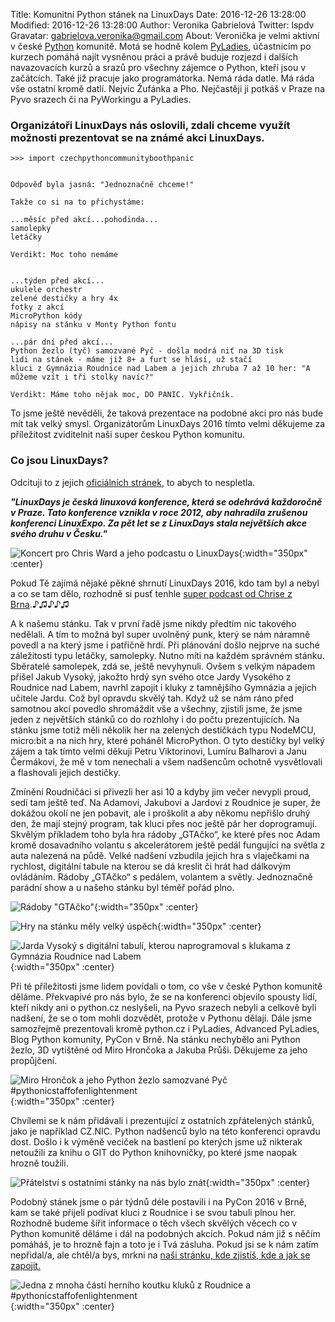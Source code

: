 Title: Komunitní Python stánek na LinuxDays
Date: 2016-12-26 13:28:00
Modified: 2016-12-26 13:28:00
Author: Veronika Gabrielová
Twitter: lspdv
Gravatar: gabrielova.veronika@gmail.com
About: Veronička je velmi aktivní v české [Python](http://python.cz/) komunitě. Motá se hodně kolem [PyLadies](http://pyladies.cz/), účastnicím po kurzech pomáhá najít vysněnou práci a právě buduje rozjezd i dalších navazovacích kurzů a srazů pro všechny zájemce o Python, kteří jsou v začátcích. Také již pracuje jako programátorka. Nemá ráda datle. Má ráda vše ostatní kromě datlí. Nejvíc Žufánka a Pho. Nejčastěji ji potkáš v Praze na Pyvo srazech či na PyWorkingu a PyLadies.

### Organizátoři LinuxDays nás oslovili, zdali chceme využít možnosti prezentovat se na známé akci LinuxDays. 

```
>>> import czechpythoncommunityboothpanic


Odpověď byla jasná: "Jednoznačně chceme!"

Takže co si na to přichystáme:

...měsíc před akcí...pohodinda...
samolepky
letáčky

Verdikt: Moc toho nemáme


...týden před akcí...
ukulele orchestr
zelené destičky a hry 4x
fotky z akcí
MicroPython kódy
nápisy na stánku v Monty Python fontu

...pár dní před akcí...
Python žezlo (tyč) samozvané Pyč - došla modrá niť na 3D tisk
lidi na stánek - máme již 8+ a furt se hlásí, už stačí
kluci z Gymnázia Roudnice nad Labem a jejich zhruba 7 až 10 her: "A můžeme vzít i tři stolky navíc?"

Verdikt: Máme toho nějak moc, DO PANIC. Vykřičník.

```


To jsme ještě nevěděli, že taková prezentace na podobné akci pro nás bude mít tak velký smysl. Organizátorům LinuxDays 2016 tímto velmi děkujeme za příležitost zviditelnit naši super českou Python komunitu.
 



### Co jsou LinuxDays? 

Odcituji to z jejich [oficiálních stránek](https://www.linuxdays.cz/), to abych to nespletla.

***"LinuxDays je česká linuxová konference, která se odehrává každoročně v Praze. Tato konference vznikla v roce 2012, aby nahradila zrušenou konferenci LinuxExpo. Za pět let se z LinuxDays stala největších akce svého druhu v Česku."***

![Koncert pro Chris Ward a jeho podcastu o LinuxDays]({filename}/images/linuxdays_img_2389.jpg){:width="350px" :center}

Pokud Tě zajímá nějaké pěkné shrnutí LinuxDays 2016, kdo tam byl a nebyl a co se tam dělo, rozhodně si pusť tenhle [super podcast od Chrise z Brna](https://soundcloud.com/chris-ward-908424795/rozhovory-na-linuxdayscz-2016-radio-beat-brno-petr-simacek).♪♫♪♪♫

A k našemu stánku. Tak v první řadě jsme nikdy předtím nic takového nedělali. A tím to možná byl super uvolněný punk, který se nám náramně povedl a na který jsme i patřičně hrdí.
Při plánování došlo nejprve na suché záležitosti typu letáčky, samolepky. Nutno míti na každém správném stánku. Sběratelé samolepek, zdá se, ještě nevyhynuli.
Ovšem s velkým nápadem přišel Jakub Vysoký, jakožto hrdý syn svého otce Jardy Vysokého z Roudnice nad Labem, navrhl zapojit i kluky z tamnějšího Gymnázia a jejich učitele Jardu.
Což byl opravdu skvělý tah. Když už se nám ráno před samotnou akcí povedlo shromáždit vše a všechny, zjistili jsme, že jsme jeden z největších stánků co do rozhlohy i do počtu prezentujících.
Na stánku jsme totiž měli několik her na zelených destičkách typu NodeMCU, micro:bit a na nich hry, které poháněl MicroPython.
O tyto destičky byl velký zájem a tak tímto velmi děkuji Petru Viktorinovi, Lumíru Balharovi a Janu Čermákovi, že mě v tom nenechali a všem nadšencům ochotně vysvětlovali a flashovali jejich destičky.

Zmínění Roudničáci si přivezli her asi 10 a kdyby jim večer nevypli proud, sedí tam ještě teď. Na Adamovi, Jakubovi a Jardovi z Roudnice je super, že dokážou okolí ne jen pobavit, ale i proškolit a aby někomu nepřišlo druhý den, že mají stejný program, tak 
kluci přes noc ještě pár her doprogramují. Skvělým příkladem toho byla hra rádoby „GTAčko“, ke které přes noc Adam kromě dosavadního volantu s akcelerátorem ještě pedál fungující na světla z auta nalezená na půdě.
Velké nadšení vzbudila jejich hra s vlaječkami na rychlost, digitální tabule na kterou se dá kreslit či hrát had dálkovým ovládáním. Rádoby „GTAčko“ s pedálem, volantem a světly. Jednoznačně parádní show a u našeho stánku byl téměř pořád plno.

![Rádoby "GTAčko"]({filename}/images/linuxdays_img_2194.jpg){:width="350px" :center}

![Hry na stánku měly velký úspěch]({filename}/images/linuxdays_img_2211.jpg){:width="350px" :center}

![Jarda Vysoký s digitální tabulí, kterou naprogramoval s klukama z Gymnázia Roudnice nad Labem]({filename}/images/linuxdays_img_2216.jpg){:width="350px" :center}


Při té příležitosti jsme lidem povídali o tom, co vše v české Python komunitě děláme. Překvapivé pro nás bylo, že se na konferenci objevilo spousty lidí, kteří nikdy ani o python.cz neslyšeli, na Pyvo srazech nebyli a celkově byli nadšení, že se o tom mohli dozvědět, protože v Pythonu dělají.
Dále jsme samozřejmě prezentovali kromě python.cz i PyLadies, Advanced PyLadies, Blog Python komunity, PyCon v Brně.
Na stánku nechybělo ani Python žezlo, 3D vytištěné od Miro Hrončoka a Jakuba Průši. Děkujeme za jeho propůjčení. 

![Miro Hrončok a jeho Python žezlo samozvané Pyč #pythonicstaffofenlightenment]({filename}/images/linuxdays_img_2158.jpg){:width="350px" :center}

Chvílemi se k nám přidávali i prezentující z ostatních zpřátelených stánků, jako je například CZ.NIC. Python nadšenců bylo na této konferenci opravdu dost. Došlo i k výměně veciček na bastlení po kterých jsme už nikterak netoužili za knihu o GIT do Python knihovničky, po které jsme naopak hrozně toužili.

![Přátelství s ostatními stánky na nás bylo znát]({filename}/images/linuxdays_img_2200.jpg){:width="350px" :center}

Podobný stánek jsme o pár týdnů déle postavili i na PyCon 2016 v Brně, kam se také přijeli podívat kluci z Roudnice i se svou tabuli plnou her. 
Rozhodně budeme šířit informace o těch všech skvělých věcech co v Python komunitě děláme i dál na podobných akcích. Pokud nám již s něčím pomáháš, je to hrozně fajn a toto je i Tvá zásluha.
Pokud jsi se k nám zatím nepřidal/a, ale chtěl/a bys, mrkni na [naši stránku, kde zjistíš, kde a jak se zapojit.](http://python.cz/zapojse/) 

![Jedna z mnoha částí herního koutku kluků z Roudnice a #pythonicstaffofenlightenment]({filename}/images/linuxdays_img_2292.jpg){:width="350px" :center}

